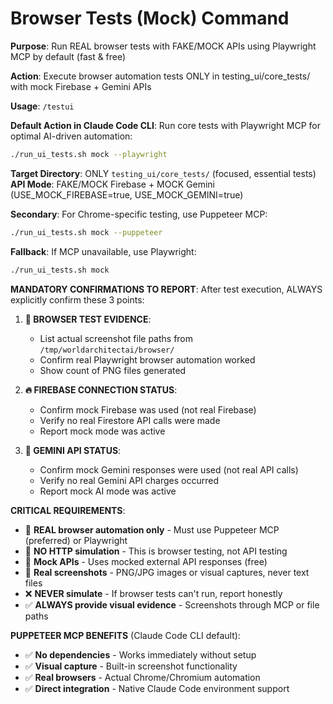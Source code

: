 # Browser Tests (Mock) Command

**Purpose**: Run REAL browser tests with FAKE/MOCK APIs using Playwright MCP by default (fast & free)

**Action**: Execute browser automation tests ONLY in testing_ui/core_tests/ with mock Firebase + Gemini APIs

**Usage**: `/testui`

**Default Action in Claude Code CLI**: Run core tests with Playwright MCP for optimal AI-driven automation:

```bash
./run_ui_tests.sh mock --playwright
```

**Target Directory**: ONLY `testing_ui/core_tests/` (focused, essential tests)
**API Mode**: FAKE/MOCK Firebase + MOCK Gemini (USE_MOCK_FIREBASE=true, USE_MOCK_GEMINI=true)

**Secondary**: For Chrome-specific testing, use Puppeteer MCP:
```bash
./run_ui_tests.sh mock --puppeteer
```

**Fallback**: If MCP unavailable, use Playwright:
```bash
./run_ui_tests.sh mock
```

**MANDATORY CONFIRMATIONS TO REPORT**:
After test execution, ALWAYS explicitly confirm these 3 points:

1. **📸 BROWSER TEST EVIDENCE**:
   - List actual screenshot file paths from `/tmp/worldarchitectai/browser/`
   - Confirm real Playwright browser automation worked
   - Show count of PNG files generated

2. **🔥 FIREBASE CONNECTION STATUS**:
   - Confirm mock Firebase was used (not real Firebase)
   - Verify no real Firestore API calls were made
   - Report mock mode was active

3. **🤖 GEMINI API STATUS**:
   - Confirm mock Gemini responses were used (not real API calls)
   - Verify no real Gemini API charges occurred
   - Report mock AI mode was active

**CRITICAL REQUIREMENTS**:
- 🚨 **REAL browser automation only** - Must use Puppeteer MCP (preferred) or Playwright
- 🚨 **NO HTTP simulation** - This is browser testing, not API testing
- 🚨 **Mock APIs** - Uses mocked external API responses (free)
- 🚨 **Real screenshots** - PNG/JPG images or visual captures, never text files
- ❌ **NEVER simulate** - If browser tests can't run, report honestly
- ✅ **ALWAYS provide visual evidence** - Screenshots through MCP or file paths

**PUPPETEER MCP BENEFITS** (Claude Code CLI default):
- ✅ **No dependencies** - Works immediately without setup
- ✅ **Visual capture** - Built-in screenshot functionality
- ✅ **Real browsers** - Actual Chrome/Chromium automation
- ✅ **Direct integration** - Native Claude Code environment support
